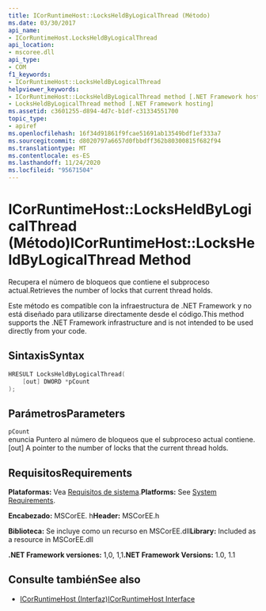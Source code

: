 ```yaml
---
title: ICorRuntimeHost::LocksHeldByLogicalThread (Método)
ms.date: 03/30/2017
api_name:
- ICorRuntimeHost.LocksHeldByLogicalThread
api_location:
- mscoree.dll
api_type:
- COM
f1_keywords:
- ICorRuntimeHost::LocksHeldByLogicalThread
helpviewer_keywords:
- ICorRuntimeHost::LocksHeldByLogicalThread method [.NET Framework hosting]
- LocksHeldByLogicalThread method [.NET Framework hosting]
ms.assetid: c3601255-d894-4d7c-b1df-c31334551700
topic_type:
- apiref
ms.openlocfilehash: 16f34d91861f9fcae51691ab13549bdf1ef333a7
ms.sourcegitcommit: d8020797a6657d0fbbdff362b80300815f682f94
ms.translationtype: MT
ms.contentlocale: es-ES
ms.lasthandoff: 11/24/2020
ms.locfileid: "95671504"
---
```

# <a name="icorruntimehostlocksheldbylogicalthread-method"></a><span data-ttu-id="a3fd9-102">ICorRuntimeHost::LocksHeldByLogicalThread (Método)</span><span class="sxs-lookup"><span data-stu-id="a3fd9-102">ICorRuntimeHost::LocksHeldByLogicalThread Method</span></span>

<span data-ttu-id="a3fd9-103">Recupera el número de bloqueos que contiene el subproceso actual.</span><span class="sxs-lookup"><span data-stu-id="a3fd9-103">Retrieves the number of locks that current thread holds.</span></span>  
  
 <span data-ttu-id="a3fd9-104">Este método es compatible con la infraestructura de .NET Framework y no está diseñado para utilizarse directamente desde el código.</span><span class="sxs-lookup"><span data-stu-id="a3fd9-104">This method supports the .NET Framework infrastructure and is not intended to be used directly from your code.</span></span>  
  
## <a name="syntax"></a><span data-ttu-id="a3fd9-105">Sintaxis</span><span class="sxs-lookup"><span data-stu-id="a3fd9-105">Syntax</span></span>  
  
```cpp  
HRESULT LocksHeldByLogicalThread(  
    [out] DWORD *pCount  
);  
```  
  
## <a name="parameters"></a><span data-ttu-id="a3fd9-106">Parámetros</span><span class="sxs-lookup"><span data-stu-id="a3fd9-106">Parameters</span></span>  

 `pCount`  
 <span data-ttu-id="a3fd9-107">enuncia Puntero al número de bloqueos que el subproceso actual contiene.</span><span class="sxs-lookup"><span data-stu-id="a3fd9-107">[out] A pointer to the number of locks that the current thread holds.</span></span>  
  
## <a name="requirements"></a><span data-ttu-id="a3fd9-108">Requisitos</span><span class="sxs-lookup"><span data-stu-id="a3fd9-108">Requirements</span></span>  

 <span data-ttu-id="a3fd9-109">**Plataformas:** Vea [Requisitos de sistema](../../get-started/system-requirements.md).</span><span class="sxs-lookup"><span data-stu-id="a3fd9-109">**Platforms:** See [System Requirements](../../get-started/system-requirements.md).</span></span>  
  
 <span data-ttu-id="a3fd9-110">**Encabezado:** MSCorEE. h</span><span class="sxs-lookup"><span data-stu-id="a3fd9-110">**Header:** MSCorEE.h</span></span>  
  
 <span data-ttu-id="a3fd9-111">**Biblioteca:** Se incluye como un recurso en MSCorEE.dll</span><span class="sxs-lookup"><span data-stu-id="a3fd9-111">**Library:** Included as a resource in MSCorEE.dll</span></span>  
  
 <span data-ttu-id="a3fd9-112">**.NET Framework versiones:** 1,0, 1,1</span><span class="sxs-lookup"><span data-stu-id="a3fd9-112">**.NET Framework Versions:** 1.0, 1.1</span></span>  
  
## <a name="see-also"></a><span data-ttu-id="a3fd9-113">Consulte también</span><span class="sxs-lookup"><span data-stu-id="a3fd9-113">See also</span></span>

- [<span data-ttu-id="a3fd9-114">ICorRuntimeHost (Interfaz)</span><span class="sxs-lookup"><span data-stu-id="a3fd9-114">ICorRuntimeHost Interface</span></span>](icorruntimehost-interface.md)
